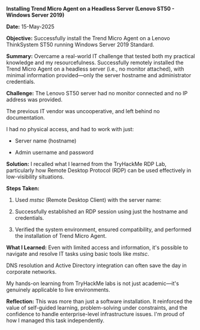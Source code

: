 **Installing Trend Micro Agent on a Headless Server (Lenovo ST50 - Windows Server 2019)**

**Date:** 15-May-2025

**Objective:** Successfully install the Trend Micro Agent on a Lenovo ThinkSystem ST50 running Windows Server 2019 Standard.

**Summary:**
Overcame a real-world IT challenge that tested both my practical knowledge and my resourcefulness. Successfully remotely installed the Trend Micro Agent on a headless server (i.e., no monitor attached), with minimal information provided—only the server hostname and administrator credentials.



**Challenge:**
The Lenovo ST50 server had no monitor connected and no IP address was provided.

The previous IT vendor was uncooperative, and left behind no documentation.

I had no physical access, and had to work with just:

- Server name (hostname)

- Admin username and password



**Solution:**
I recalled what I learned from the TryHackMe RDP Lab, particularly how Remote Desktop Protocol (RDP) can be used effectively in low-visibility situations.



**Steps Taken:**

1. Used *mstsc* (Remote Desktop Client) with the server name:

2. Successfully established an RDP session using just the hostname and credentials.

3. Verified the system environment, ensured compatibility, and performed the installation of Trend Micro Agent.



**What I Learned:**
Even with limited access and information, it's possible to navigate and resolve IT tasks using basic tools like *mstsc*.

DNS resolution and Active Directory integration can often save the day in corporate networks.

My hands-on learning from TryHackMe labs is not just academic—it's genuinely applicable to live environments.



**Reflection:**
This was more than just a software installation. It reinforced the value of self-guided learning, problem-solving under constraints, and the confidence to handle enterprise-level infrastructure issues. I'm proud of how I managed this task independently.

